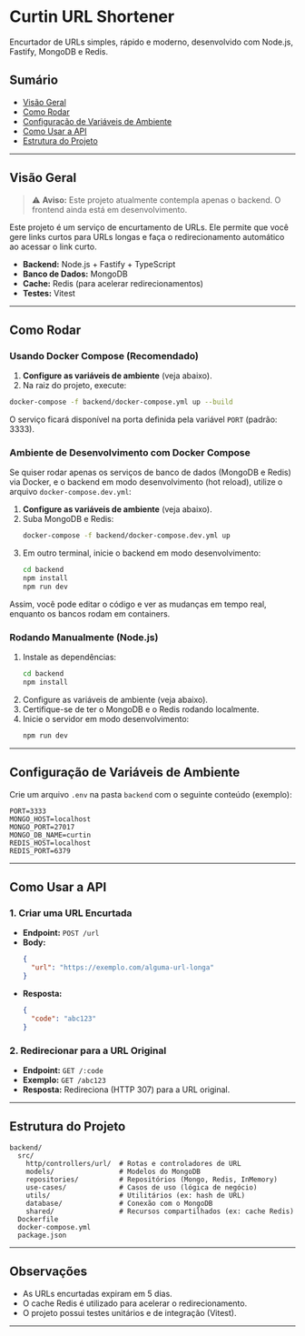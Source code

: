 # Curtin URL Shortener

Encurtador de URLs simples, rápido e moderno, desenvolvido com Node.js, Fastify, MongoDB e Redis.

## Sumário
- [Visão Geral](#visão-geral)
- [Como Rodar](#como-rodar)
- [Configuração de Variáveis de Ambiente](#configuração-de-variáveis-de-ambiente)
- [Como Usar a API](#como-usar-a-api)
- [Estrutura do Projeto](#estrutura-do-projeto)

---

## Visão Geral

> ⚠️ **Aviso:** Este projeto atualmente contempla apenas o backend. O frontend ainda está em desenvolvimento.

Este projeto é um serviço de encurtamento de URLs. Ele permite que você gere links curtos para URLs longas e faça o redirecionamento automático ao acessar o link curto.

- **Backend:** Node.js + Fastify + TypeScript
- **Banco de Dados:** MongoDB
- **Cache:** Redis (para acelerar redirecionamentos)
- **Testes:** Vitest

---

## Como Rodar

### Usando Docker Compose (Recomendado)

1. **Configure as variáveis de ambiente** (veja abaixo).
2. Na raiz do projeto, execute:

```sh
docker-compose -f backend/docker-compose.yml up --build
```

O serviço ficará disponível na porta definida pela variável `PORT` (padrão: 3333).

### Ambiente de Desenvolvimento com Docker Compose

Se quiser rodar apenas os serviços de banco de dados (MongoDB e Redis) via Docker, e o backend em modo desenvolvimento (hot reload), utilize o arquivo `docker-compose.dev.yml`:

1. **Configure as variáveis de ambiente** (veja abaixo).
2. Suba MongoDB e Redis:
   ```sh
   docker-compose -f backend/docker-compose.dev.yml up
   ```
3. Em outro terminal, inicie o backend em modo desenvolvimento:
   ```sh
   cd backend
   npm install
   npm run dev
   ```

Assim, você pode editar o código e ver as mudanças em tempo real, enquanto os bancos rodam em containers.

### Rodando Manualmente (Node.js)

1. Instale as dependências:
   ```sh
   cd backend
   npm install
   ```
2. Configure as variáveis de ambiente (veja abaixo).
3. Certifique-se de ter o MongoDB e o Redis rodando localmente.
4. Inicie o servidor em modo desenvolvimento:
   ```sh
   npm run dev
   ```

---

## Configuração de Variáveis de Ambiente

Crie um arquivo `.env` na pasta `backend` com o seguinte conteúdo (exemplo):

```
PORT=3333
MONGO_HOST=localhost
MONGO_PORT=27017
MONGO_DB_NAME=curtin
REDIS_HOST=localhost
REDIS_PORT=6379
```

---

## Como Usar a API

### 1. Criar uma URL Encurtada

- **Endpoint:** `POST /url`
- **Body:**
  ```json
  {
    "url": "https://exemplo.com/alguma-url-longa"
  }
  ```
- **Resposta:**
  ```json
  {
    "code": "abc123"
  }
  ```

### 2. Redirecionar para a URL Original

- **Endpoint:** `GET /:code`
- **Exemplo:** `GET /abc123`
- **Resposta:** Redireciona (HTTP 307) para a URL original.

---

## Estrutura do Projeto

```
backend/
  src/
    http/controllers/url/  # Rotas e controladores de URL
    models/                # Modelos do MongoDB
    repositories/          # Repositórios (Mongo, Redis, InMemory)
    use-cases/             # Casos de uso (lógica de negócio)
    utils/                 # Utilitários (ex: hash de URL)
    database/              # Conexão com o MongoDB
    shared/                # Recursos compartilhados (ex: cache Redis)
  Dockerfile
  docker-compose.yml
  package.json
```

---

## Observações
- As URLs encurtadas expiram em 5 dias.
- O cache Redis é utilizado para acelerar o redirecionamento.
- O projeto possui testes unitários e de integração (Vitest).

---
